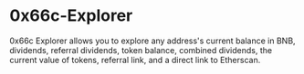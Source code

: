# 0x66c-Explorer
0x66c Explorer allows you to explore any address's current balance in BNB, dividends, referral dividends, token balance, combined dividends, the current value of tokens, referral link, and a direct link to Etherscan.
